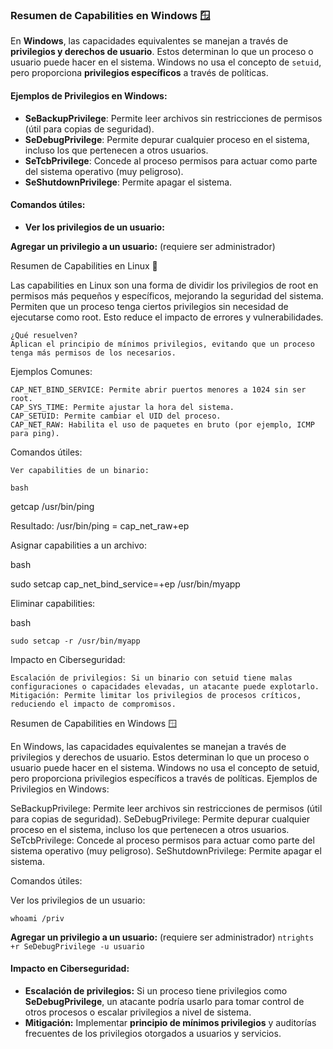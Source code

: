 ### **Resumen de Capabilities en Windows** 🪟

En **Windows**, las capacidades equivalentes se manejan a través de **privilegios y derechos de usuario**. Estos determinan lo que un proceso o usuario puede hacer en el sistema. Windows no usa el concepto de `setuid`, pero proporciona **privilegios específicos** a través de políticas.

#### **Ejemplos de Privilegios en Windows:**

- **SeBackupPrivilege**: Permite leer archivos sin restricciones de permisos (útil para copias de seguridad).
- **SeDebugPrivilege**: Permite depurar cualquier proceso en el sistema, incluso los que pertenecen a otros usuarios.
- **SeTcbPrivilege**: Concede al proceso permisos para actuar como parte del sistema operativo (muy peligroso).
- **SeShutdownPrivilege**: Permite apagar el sistema.

#### **Comandos útiles:**

- **Ver los privilegios de un usuario:**


**Agregar un privilegio a un usuario:** (requiere ser administrador)

Resumen de Capabilities en Linux 🐧

Las capabilities en Linux son una forma de dividir los privilegios de root en permisos más pequeños y específicos, mejorando la seguridad del sistema. Permiten que un proceso tenga ciertos privilegios sin necesidad de ejecutarse como root. Esto reduce el impacto de errores y vulnerabilidades.

    ¿Qué resuelven?
    Aplican el principio de mínimos privilegios, evitando que un proceso tenga más permisos de los necesarios.

Ejemplos Comunes:

    CAP_NET_BIND_SERVICE: Permite abrir puertos menores a 1024 sin ser root.
    CAP_SYS_TIME: Permite ajustar la hora del sistema.
    CAP_SETUID: Permite cambiar el UID del proceso.
    CAP_NET_RAW: Habilita el uso de paquetes en bruto (por ejemplo, ICMP para ping).

Comandos útiles:

    Ver capabilities de un binario:

    bash

getcap /usr/bin/ping

Resultado: /usr/bin/ping = cap_net_raw+ep

Asignar capabilities a un archivo:

bash

sudo setcap cap_net_bind_service=+ep /usr/bin/myapp

Eliminar capabilities:

bash

    sudo setcap -r /usr/bin/myapp

Impacto en Ciberseguridad:

    Escalación de privilegios: Si un binario con setuid tiene malas configuraciones o capacidades elevadas, un atacante puede explotarlo.
    Mitigación: Permite limitar los privilegios de procesos críticos, reduciendo el impacto de compromisos.

Resumen de Capabilities en Windows 🪟

En Windows, las capacidades equivalentes se manejan a través de privilegios y derechos de usuario. Estos determinan lo que un proceso o usuario puede hacer en el sistema. Windows no usa el concepto de setuid, pero proporciona privilegios específicos a través de políticas.
Ejemplos de Privilegios en Windows:

SeBackupPrivilege: Permite leer archivos sin restricciones de permisos (útil para copias de seguridad).
    SeDebugPrivilege: Permite depurar cualquier proceso en el sistema, incluso los que pertenecen a otros usuarios.
    SeTcbPrivilege: Concede al proceso permisos para actuar como parte del sistema operativo (muy peligroso).
    SeShutdownPrivilege: Permite apagar el sistema.

Comandos útiles:

Ver los privilegios de un usuario:

`whoami /priv`

**Agregar un privilegio a un usuario:** (requiere ser administrador)
`ntrights +r SeDebugPrivilege -u usuario
`

#### **Impacto en Ciberseguridad:**

- **Escalación de privilegios:** Si un proceso tiene privilegios como **SeDebugPrivilege**, un atacante podría usarlo para tomar control de otros procesos o escalar privilegios a nivel de sistema.
- **Mitigación:** Implementar **principio de mínimos privilegios** y auditorías frecuentes de los privilegios otorgados a usuarios y servicios.